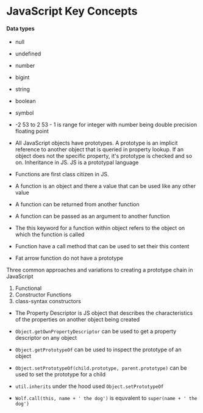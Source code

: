 # JavaScript Key Concepts

#### Data types

- null
- undefined
- number
- bigint
- string
- boolean
- symbol

- -2 53 to 2 53 - 1 is range for integer with number being double precision floating point
- All JavaScript objects have prototypes. A prototype is an implicit reference to another object that is queried in property lookup. If an object does not the specific property, it's prototype is checked and so on. Inheritance in JS. JS is a prototypal language

- Functions are first class citizen in JS. 
- A function is an object and there a value that can be used like any other value
- A function can be returned from another function
- A function can be passed as an argument to another function
- The this keyword for a function within object refers to the object on which the function is called
- Function have a call method that can be used to set their this content
- Fat arrow function do not have a prototype

Three common approaches and variations to creating a prototype chain in JavaScript
1. Functional
2. Constructor Functions
3. class-syntax constructors

- The Property Descriptor is JS object that describes the characteristics of the properties on another object being created

- `Object.getOwnPropertyDescriptor`  can be used to get a property descriptor on any object
- `Object.getPrototypeOf` can be used to inspect the prototype of an object
- `Object.setPrototypeOf(child.prototype, parent.prototype)` can be used to set the prototype for a child
- `util.inherits` under the hood used `Object.setPrototypeOf`

- `Wolf.call(this, name + ' the dog')`  is equvalent to `super(name + ' the dog')`